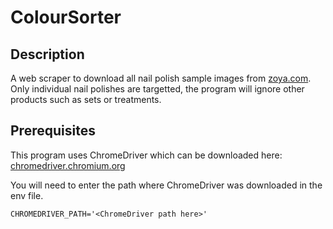 # ColourSorter

## Description

A web scraper to download all nail polish sample images from [zoya.com](https://www.zoya.com/).
Only individual nail polishes are targetted, the program will ignore other products such as sets or treatments.

## Prerequisites

This program uses ChromeDriver which can be downloaded here: [chromedriver.chromium.org](https://chromedriver.chromium.org/downloads)

You will need to enter the path where ChromeDriver was downloaded in the env file.

```
CHROMEDRIVER_PATH='<ChromeDriver path here>'
```